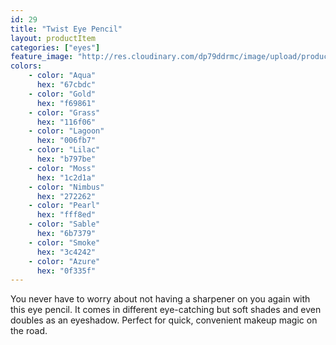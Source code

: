 ```yaml
---
id: 29
title: "Twist Eye Pencil"
layout: productItem
categories: ["eyes"]
feature_image: "http://res.cloudinary.com/dp79ddrmc/image/upload/products/twistEyePencil.jpg"
colors:
    - color: "Aqua"
      hex: "67cbdc"
    - color: "Gold"
      hex: "f69861"
    - color: "Grass"
      hex: "116f06"
    - color: "Lagoon"
      hex: "006fb7"
    - color: "Lilac"
      hex: "b797be"
    - color: "Moss"
      hex: "1c2d1a"
    - color: "Nimbus"
      hex: "272262"
    - color: "Pearl"
      hex: "fff8ed"
    - color: "Sable"
      hex: "6b7379"
    - color: "Smoke"
      hex: "3c4242"
    - color: "Azure"
      hex: "0f335f"
---
```

You never have to worry about not having a sharpener on you again with this eye pencil. It comes in different eye-catching but soft shades and even doubles as an eyeshadow. Perfect for quick, convenient makeup magic on the road.
